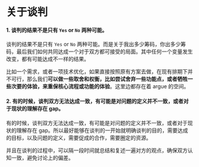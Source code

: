 # 关于谈判

#### 1. 谈判的结果不是只有 `Yes` or `No` 两种可能。

谈判的结果不是只有 `Yes` or `No` 两种可能。而是关于我出多少筹码，你出多少筹码，最后我们如何共同达成一个对于双方都可接受的局面。其中任何一个变量发生改变，都有可能达成不一样的结果。

比如一个需求，或者一项技术优化，如果直接按照原有方案去做，在现有排期下并不可行，那么我们**可以做一些取舍和权衡，比如尝试舍弃一些功能点，或者牺牲一些次要的体验，来重保核心流程或功能的体验**。这里边都存在着 argue 的空间。

#### 2. 有的时候，谈判双方无法达成一致，有可能是对问题的定义并不一致，或者对于现状的理解存在 gap。

有的时候，谈判双方无法达成一致，有可能是对问题的定义并不一致，或者对于现状的理解存在 gap。所以最好能够在谈判的一开始就明确谈判的目的，需要达成的目标，以及问题的定义，需要促成的合作，需要圈定的资源。

并且在谈判的过程中，可以隔一段时间就总结和复述一遍对方的观点，确保双方认知一致，避免讨论上的偏差。
